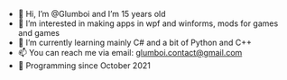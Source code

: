 - 👋 Hi, I’m @Glumboi and I’m 15 years old
- 👀 I’m interested in making apps in wpf and winforms, mods for games and games
- 🌱 I’m currently learning mainly C# and a bit of Python and C++
- 📫 You can reach me via email: glumboi.contact@gmail.com
- 🐐 Programming since October 2021
